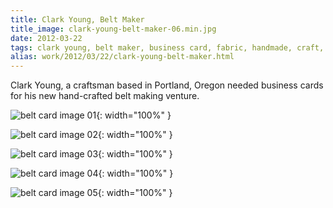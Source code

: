 ```yaml
---
title: Clark Young, Belt Maker
title_image: clark-young-belt-maker-06.min.jpg
date: 2012-03-22
tags: clark young, belt maker, business card, fabric, handmade, craft, jean, material, stiched, recycled
alias: work/2012/03/22/clark-young-belt-maker.html
---
```


Clark Young, a craftsman based in Portland, Oregon needed business cards for 
his new hand-crafted belt making venture.

![belt card image 01](/images/clark-young-belt-maker-05.min.jpg){: width="100%" }

![belt card image 02](/images/clark-young-belt-maker-06.min.jpg){: width="100%" }

![belt card image 03](/images/clark-young-belt-maker-07.min.jpg){: width="100%" }

![belt card image 04](/images/clark-young-belt-maker-08.min.jpg){: width="100%" }

![belt card image 05](/images/clark-young-belt-maker-17.min.jpg){: width="100%" }

